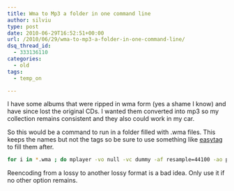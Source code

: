 ```yaml
---
title: Wma to Mp3 a folder in one command line
author: silviu
type: post
date: 2010-06-29T16:52:51+00:00
url: /2010/06/29/wma-to-mp3-a-folder-in-one-command-line/
dsq_thread_id:
  - 333136110
categories:
  - old
tags:
  - temp_on

---
```


I have some albums that were ripped in wma form (yes a shame I know) and have since lost the original CDs. I wanted them converted into mp3 so my collection remains consistent and they also could work in my car.

So this would be a command to run in a folder filled with .wma files. This keeps the names but not the tags so be sure to use something like [easytag](http://easytag.sourceforge.net/) to fill them after.

```bash
for i in *.wma ; do mplayer -vo null -vc dummy -af resample=44100 -ao pcm:waveheader "$i" && lame -m j -h -vbr-new -b 320 audiodump.wav -o "`basename "$i" .wma`.mp3"; done; rm -f audiodump.wav
```

Reencoding from a lossy to another lossy format is a bad idea. Only use it if no other option remains.